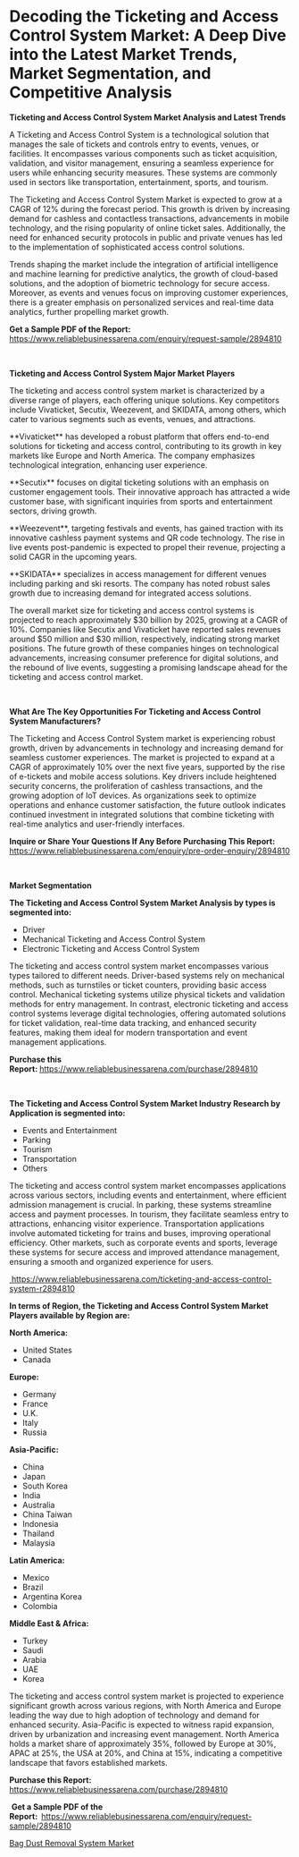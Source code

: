 <p><h1>Decoding the Ticketing and Access Control System Market: A Deep Dive into the Latest Market Trends, Market Segmentation, and Competitive Analysis</h1></p><p><strong>Ticketing and Access Control System Market Analysis and Latest Trends</strong></p>
<p><p>A Ticketing and Access Control System is a technological solution that manages the sale of tickets and controls entry to events, venues, or facilities. It encompasses various components such as ticket acquisition, validation, and visitor management, ensuring a seamless experience for users while enhancing security measures. These systems are commonly used in sectors like transportation, entertainment, sports, and tourism.</p><p>The Ticketing and Access Control System Market is expected to grow at a CAGR of 12% during the forecast period. This growth is driven by increasing demand for cashless and contactless transactions, advancements in mobile technology, and the rising popularity of online ticket sales. Additionally, the need for enhanced security protocols in public and private venues has led to the implementation of sophisticated access control solutions.</p><p>Trends shaping the market include the integration of artificial intelligence and machine learning for predictive analytics, the growth of cloud-based solutions, and the adoption of biometric technology for secure access. Moreover, as events and venues focus on improving customer experiences, there is a greater emphasis on personalized services and real-time data analytics, further propelling market growth.</p></p>
<p><strong>Get a Sample PDF of the Report:&nbsp;</strong> <a href="https://www.reliablebusinessarena.com/enquiry/request-sample/2894810?utm_campaign=2793&utm_medium=2&utm_source=Github&utm_content=ia&utm_term=15032025&utm_id=ticketing-and-access-control-system">https://www.reliablebusinessarena.com/enquiry/request-sample/2894810</a></p>
<p>&nbsp;</p>
<p><strong>Ticketing and Access Control System Major Market Players</strong></p>
<p><p>The ticketing and access control system market is characterized by a diverse range of players, each offering unique solutions. Key competitors include Vivaticket, Secutix, Weezevent, and SKIDATA, among others, which cater to various segments such as events, venues, and attractions.</p><p>**Vivaticket** has developed a robust platform that offers end-to-end solutions for ticketing and access control, contributing to its growth in key markets like Europe and North America. The company emphasizes technological integration, enhancing user experience.</p><p>**Secutix** focuses on digital ticketing solutions with an emphasis on customer engagement tools. Their innovative approach has attracted a wide customer base, with significant inquiries from sports and entertainment sectors, driving growth.</p><p>**Weezevent**, targeting festivals and events, has gained traction with its innovative cashless payment systems and QR code technology. The rise in live events post-pandemic is expected to propel their revenue, projecting a solid CAGR in the upcoming years.</p><p>**SKIDATA** specializes in access management for different venues including parking and ski resorts. The company has noted robust sales growth due to increasing demand for integrated access solutions. </p><p>The overall market size for ticketing and access control systems is projected to reach approximately $30 billion by 2025, growing at a CAGR of 10%. Companies like Secutix and Vivaticket have reported sales revenues around $50 million and $30 million, respectively, indicating strong market positions. The future growth of these companies hinges on technological advancements, increasing consumer preference for digital solutions, and the rebound of live events, suggesting a promising landscape ahead for the ticketing and access control market.</p></p>
<p>&nbsp;</p>
<p><strong>What Are The Key Opportunities For Ticketing and Access Control System Manufacturers?</strong></p>
<p><p>The Ticketing and Access Control System market is experiencing robust growth, driven by advancements in technology and increasing demand for seamless customer experiences. The market is projected to expand at a CAGR of approximately 10% over the next five years, supported by the rise of e-tickets and mobile access solutions. Key drivers include heightened security concerns, the proliferation of cashless transactions, and the growing adoption of IoT devices. As organizations seek to optimize operations and enhance customer satisfaction, the future outlook indicates continued investment in integrated solutions that combine ticketing with real-time analytics and user-friendly interfaces.</p></p>
<p><strong>Inquire or Share Your Questions If Any Before Purchasing This Report:</strong> <a href="https://www.reliablebusinessarena.com/enquiry/pre-order-enquiry/2894810?utm_campaign=2793&utm_medium=2&utm_source=Github&utm_content=ia&utm_term=15032025&utm_id=ticketing-and-access-control-system">https://www.reliablebusinessarena.com/enquiry/pre-order-enquiry/2894810</a></p>
<p>&nbsp;</p>
<p><strong>Market Segmentation</strong></p>
<p><strong>The Ticketing and Access Control System Market Analysis by types is segmented into:</strong></p>
<p><ul><li>Driver</li><li>Mechanical Ticketing and Access Control System</li><li>Electronic Ticketing and Access Control System</li></ul></p>
<p><p>The ticketing and access control system market encompasses various types tailored to different needs. Driver-based systems rely on mechanical methods, such as turnstiles or ticket counters, providing basic access control. Mechanical ticketing systems utilize physical tickets and validation methods for entry management. In contrast, electronic ticketing and access control systems leverage digital technologies, offering automated solutions for ticket validation, real-time data tracking, and enhanced security features, making them ideal for modern transportation and event management applications.</p></p>
<p><strong>Purchase this Report:&nbsp;</strong><a href="https://www.reliablebusinessarena.com/purchase/2894810?utm_campaign=2793&utm_medium=2&utm_source=Github&utm_content=ia&utm_term=15032025&utm_id=ticketing-and-access-control-system">https://www.reliablebusinessarena.com/purchase/2894810</a></p>
<p>&nbsp;</p>
<p><strong>The Ticketing and Access Control System Market Industry Research by Application is segmented into:</strong></p>
<p><ul><li>Events and Entertainment</li><li>Parking</li><li>Tourism</li><li>Transportation</li><li>Others</li></ul></p>
<p><p>The ticketing and access control system market encompasses applications across various sectors, including events and entertainment, where efficient admission management is crucial. In parking, these systems streamline access and payment processes. In tourism, they facilitate seamless entry to attractions, enhancing visitor experience. Transportation applications involve automated ticketing for trains and buses, improving operational efficiency. Other markets, such as corporate events and sports, leverage these systems for secure access and improved attendance management, ensuring a smooth and organized experience for users.</p></p>
<p><a href="https://www.reliablebusinessarena.com/ticketing-and-access-control-system-r2894810?utm_campaign=2793&utm_medium=2&utm_source=Github&utm_content=ia&utm_term=15032025&utm_id=ticketing-and-access-control-system">&nbsp;https://www.reliablebusinessarena.com/ticketing-and-access-control-system-r2894810</a></p>
<p><strong>In terms of Region, the Ticketing and Access Control System Market Players available by Region are:</strong></p>
<p>
    <p> <strong> North America: </strong>
        <ul>
            <li>United States</li>
            <li>Canada</li>
        </ul>
        </p> 
    <p> <strong> Europe: </strong>
        <ul>
            <li>Germany</li>
            <li>France</li>
            <li>U.K.</li>
            <li>Italy</li>
            <li>Russia</li>
        </ul>
        </p> 
    <p> <strong> Asia-Pacific: </strong>
        <ul>
            <li>China</li>
            <li>Japan</li>
            <li>South Korea</li>
            <li>India</li>
            <li>Australia</li>
            <li>China Taiwan</li>
            <li>Indonesia</li>
            <li>Thailand</li>
            <li>Malaysia</li>
        </ul>
        </p> 
    <p> <strong> Latin America: </strong>
        <ul>
            <li>Mexico</li>
            <li>Brazil</li>
            <li>Argentina Korea</li>
            <li>Colombia</li>
        </ul>
        </p> 
    <p> <strong> Middle East & Africa: </strong>
        <ul>
            <li>Turkey</li>
            <li>Saudi</li>
            <li>Arabia</li>
            <li>UAE</li>
            <li>Korea</li>
        </ul>
    </p>
    </p>
<p><p>The ticketing and access control system market is projected to experience significant growth across various regions, with North America and Europe leading the way due to high adoption of technology and demand for enhanced security. Asia-Pacific is expected to witness rapid expansion, driven by urbanization and increasing event management. North America holds a market share of approximately 35%, followed by Europe at 30%, APAC at 25%, the USA at 20%, and China at 15%, indicating a competitive landscape that favors established markets.</p></p>
<p><strong>Purchase this Report: </strong><a href="https://www.reliablebusinessarena.com/purchase/2894810?utm_campaign=2793&utm_medium=2&utm_source=Github&utm_content=ia&utm_term=15032025&utm_id=ticketing-and-access-control-system">https://www.reliablebusinessarena.com/purchase/2894810</a></p>
<p>&nbsp;<strong>Get a Sample PDF of the Report:&nbsp;&nbsp;</strong><a href="https://www.reliablebusinessarena.com/enquiry/request-sample/2894810?utm_campaign=2793&utm_medium=2&utm_source=Github&utm_content=ia&utm_term=15032025&utm_id=ticketing-and-access-control-system">https://www.reliablebusinessarena.com/enquiry/request-sample/2894810</a></p>
<p><strong></strong></p>
<p><p><a href="https://github.com/berbelsagwan/Market-Research-Report-List-1/blob/main/bag-dust-removal-system-market.md?utm_campaign=2793&utm_medium=2&utm_source=Github&utm_content=ia&utm_term=15032025&utm_id=ticketing-and-access-control-system">Bag Dust Removal System Market</a></p></p>